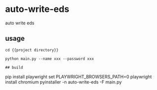 # auto-write-eds
auto write eds

## usage
```
cd {{project directory}}

python main.py --name xxx --password xxx

## build 
```
pip install playwright
set PLAYWRIGHT_BROWSERS_PATH=0
playwright install chromium
pyinstaller -n auto-write-eds -F main.py